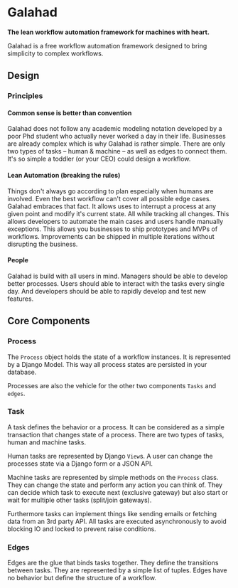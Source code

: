 # Galahad

**The lean workflow automation framework for machines with heart.**

Galahad is a free workflow automation framework designed to bring simplicity
to complex workflows.


## Design

### Principles 

#### Common sense is better than convention

Galahad does not follow any academic modeling notation developed by a poor Phd
student who actually never worked a day in their life. Businesses are already
complex which is why Galahad is rather simple. There are only two types of
tasks – human & machine – as well as edges to connect them. It's so simple a
toddler (or your CEO) could design a workflow.

#### Lean Automation (breaking the rules)

Things don't always go according to plan especially when humans are involved.
Even the best workflow can't cover all possible edge cases. Galahad
embraces that fact. It allows uses to interrupt a process at any given point
and modify it's current state. All while tracking all changes. This allows
developers to automate the main cases and users handle manually exceptions.
This allows you businesses to ship prototypes and MVPs of workflows.
Improvements can be shipped in multiple iterations without disrupting the
business.

#### People

Galahad is build with all users in mind. Managers should be able to develop
better processes. Users should able to interact with the tasks every single
day. And developers should be able to rapidly develop and test new features.

## Core Components

### Process

The `Process` object holds the state of a workflow instances. It is represented
by a Django Model. This way all process states are persisted in your database.

Processes are also the vehicle for the other two components `Tasks` and
`edges`.

### Task

A task defines the behavior or a process. It can be considered as a simple
transaction that changes state of a process. There are two types of tasks,
human and machine tasks.

Human tasks are represented by Django `View`s. A user can change the processes
state via a Django form or a JSON API. 

Machine tasks are represented by simple methods on the `Process` class. They
can change the state and perform any action you can think of. They can decide
which task to execute next (exclusive gateway) but also start or wait for multiple
other tasks (split/join gateways).

Furthermore tasks can implement things like sending emails or fetching data
from an 3rd party API. All tasks are executed asynchronously to avoid blocking
IO and locked to prevent raise conditions.

### Edges

Edges are the glue that binds tasks together. They define the transitions
between tasks. They are represented by a simple list of tuples. Edges have no
behavior but define the structure of a workflow.
